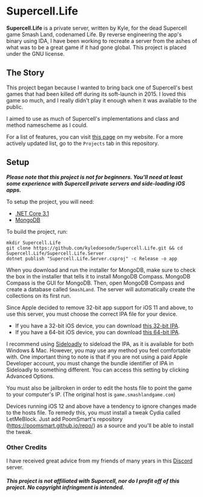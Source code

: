 # Supercell.Life
**Supercell.Life** is a private server, written by Kyle, for the dead Supercell game Smash Land, codenamed Life. 
By reverse engineering the app's binary using IDA, I have been working to recreate a server from the ashes of what was to be a great game if it had gone global. This project is placed under the GNU license. 

## The Story
This project began because I wanted to bring back one of Supercell's best games that had been killed off during its soft-launch in 2015. I loved this game so much, and I really didn't play it enough when it was available to the public. 

I aimed to use as much of Supercell's implementations and class and method namescheme as I could. 

For a list of features, you can visit [this page](https://kylecourounis.com/#smash-land) on my website. For a more actively updated list, go to the `Projects` tab in this repository. 

## Setup
***Please note that this project is not for beginners. You'll need at least some experience with Supercell private servers and side-loading iOS apps.***

To setup the project, you will need:
* [.NET Core 3.1](https://dotnet.microsoft.com/download/dotnet-core/3.1)
* [MongoDB](https://www.mongodb.com/try/download/community)

To build the project, run: 
```
mkdir Supercell.Life
git clone https://github.com/kyledoesode/Supercell.Life.git && cd Supercell.Life/Supercell.Life.Server
dotnet publish "Supercell.Life.Server.csproj" -c Release -o app
```

When you download and run the installer for MongoDB, make sure to check the box in the installer that tells it to install MongoDB Compass. MongoDB Compass is the GUI for MongoDB. Then, open MongoDB Compass and create a database called `SmashLand`. The server will automatically create the collections on its first run.

Since Apple decided to remove 32-bit app support for iOS 11 and above, to use this server, you must choose the correct IPA file for your device.

* If you have a 32-bit iOS device, you can download [this 32-bit IPA](https://mega.nz/file/PlNlkCxa#-921zVTKWrTiWrkv4QQOX9Epl-6bX4aLZw3Qnz1gq9U).
* If you have a 64-bit iOS device, you can download [this 64-bit IPA](https://mega.nz/file/2o0BxarL#v7ZMfta6IAfAxUWN_AUUNGYTZFuNM8RS2EW4d9-gEmM).

I recommend using [Sideloadly](https://sideloadly.io/) to sideload the IPA, as it is available for both Windows & Mac. However, you may use any method you feel comfortable with. One important thing to note is that if you are not using a paid Apple Developer account, you must change the bundle identifier of IPA in Sideloadly to something different. You can access this setting by clicking Advanced Options.

You must also be jailbroken in order to edit the hosts file to point the game to your computer's IP. (The original host is `game.smashlandgame.com`) 

Devices running iOS 12 and above have a tendency to ignore changes made to the hosts file. To remedy this, you must install a tweak Cydia called LetMeBlock. Just add PoomSmart's repository (https://poomsmart.github.io/repo/) as a source and you'll be able to install the tweak. 

### Other Credits
I have received great advice from my friends of many years in this [Discord](https://discord.gg/XdTw2PZ) server.

##### This project is not affiliated with Supercell, nor do I profit off of this project. No copyright infringment is intended.
